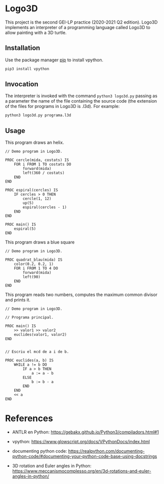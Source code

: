# Logo3D

This project is the second GEI-LP practice (2020-2021 Q2 edition). 
Logo3D implements an interpreter of a programming language called Logo3D to allow painting with a 3D turtle.

## Installation

Use the package manager [pip](https://pip.pypa.io/en/stable/) to install vpython.

```bash
pip3 install vpython
```
## Invocation
The interpreter is invoked with the command ```python3 logo3d.py``` passing as a parameter the name of the file containing the source code (the extension of the files for programs in Logo3D is .l3d). For example:
```bash
python3 logo3d.py programa.l3d
```

## Usage
This program draws an helix. 
```
// Demo program in Logo3D.

PROC cercle(mida, costats) IS
    FOR i FROM 1 TO costats DO
        forward(mida)
        left(360 / costats)
    END
END

PROC espiral(cercles) IS
    IF cercles > 0 THEN
        cercle(1, 12)
        up(5)
        espiral(cercles - 1)
    END
END

PROC main() IS
    espiral(5)
END
```
This program draws a blue square
```
// Demo program in Logo3D.

PROC quadrat_blau(mida) IS
    color(0.2, 0.2, 1)
    FOR i FROM 1 TO 4 DO
        forward(mida)
        left(90)
    END
END
```
This program reads two numbers, computes the maximum common divisor and prints it.

```
// Demo program in Logo3D.

// Programa principal.

PROC main() IS
    >> valor1 >> valor2
    euclides(valor1, valor2)
END


// Escriu el mcd de a i de b.

PROC euclides(a, b) IS
    WHILE a != b DO
        IF a > b THEN
            a := a - b
        ELSE
            b := b - a
        END
    END
    << a
END
```
# References

- ANTLR en Python: https://gebakx.github.io/Python3/compiladors.html#1

- vpython: https://www.glowscript.org/docs/VPythonDocs/index.html

- documenting python code: https://realpython.com/documenting-python-code/#documenting-your-python-code-base-using-docstrings

- 3D rotation and Euler angles in Python: https://www.meccanismocomplesso.org/en/3d-rotations-and-euler-angles-in-python/
